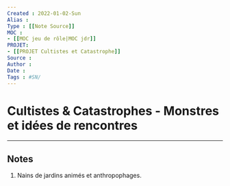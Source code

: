 ```yaml
---
Created : 2022-01-02-Sun
Alias :
Type : [[Note Source]]
MOC : 
- [[MOC jeu de rôle|MOC jdr]]
PROJET: 
- [[PROJET Cultistes et Catastrophe]]
Source :
Author :
Date :
Tags : #SN/
---
```

# Cultistes & Catastrophes - Monstres et idées de rencontres



***

## Notes

1. Nains de jardins animés et anthropophages.

